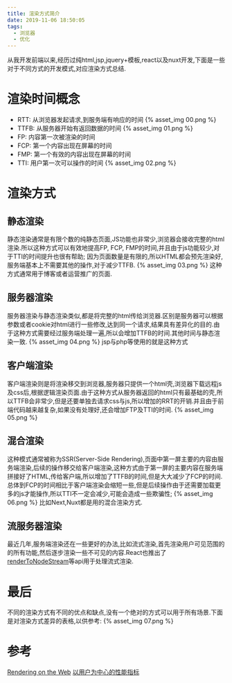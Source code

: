 ```yaml
---
title: 渲染方式简介
date: 2019-11-06 18:50:05
tags:
  - 浏览器
  - 优化
---
```


从我开发前端以来,经历过纯html,jsp,jquery+模板,react以及nuxt开发,下面是一些对于不同方式的开发模式,对应渲染方式总结.
<!-- more --> 

# 渲染时间概念
* RTT: 从浏览器发起请求,到服务端有响应的时间
{% asset_img 00.png %}
* TTFB: 从服务器开始有返回数据的时间
{% asset_img 01.png %}
* FP: 内容第一次被渲染的时间
* FCP: 第一个内容出现在屏幕的时间
* FMP: 第一个有效的内容出现在屏幕的时间
* TTI: 用户第一次可以操作的时间
{% asset_img 02.png %}

# 渲染方式

## 静态渲染
静态渲染通常是有限个数的纯静态页面,JS功能也非常少,浏览器会接收完整的html渲染.所以这种方式可以有效地提高FP, FCP, FMP的时间,并且由于js功能较少,对于TTI的时间提升也很有帮助;
因为页面数量是有限的,所以HTML都会预先渲染好,服务端基本上不需要其他的操作,对于减少TTFB.
{% asset_img 03.png %}
这种方式通常用于博客或者运营推广的页面.


## 服务器渲染
服务器渲染与静态渲染类似,都是将完整的html传给浏览器.区别是服务器可以根据参数或者cookie对html进行一些修改,达到同一个请求,结果具有差异化的目的.由于这种方式需要经过服务端处理一遍,所以会增加TTFB的时间.其他时间与静态渲染一致.
{% asset_img 04.png %}
jsp与php等使用的就是这种方式

## 客户端渲染
客户端渲染则是将渲染移交到浏览器,服务器只提供一个html壳,浏览器下载远程js及css后,根据逻辑渲染页面.由于这种方式从服务器返回的html只有最基础的壳,所以TTFB会非常少,但是还要单独去请求css与js,所以增加的RRT的开销.并且由于前端代码越来越复杂,如果没有处理好,还会增加FTP及TTI的时间.
{% asset_img 05.png %}

## 混合渲染
这种模式通常被称为SSR(Server-Side Rendering),页面中第一屏主要的内容由服务端渲染,后续的操作移交给客户端渲染,这种方式由于第一屏的主要内容在服务端拼接好了HTML,传给客户端,所以增加了TTFB的时间,但是大大减少了FCP的时间.总体到FCP的时间相比于客户端渲染会缩短一些,但是后续操作由于还需要加载更多的js才能操作,所以TTI不一定会减少,可能会造成一些欺骗性;
{% asset_img 06.png %}
比如Next,Nuxt都是用的混合渲染方式.

## 流服务器渲染
最近几年,服务端渲染还在一些更好的办法,比如流式渲染,首先渲染用户可见范围的的所有功能,然后逐步渲染一些不可见的内容.React也推出了[renderToNodeStream](https://reactjs.org/docs/react-dom-server.html#rendertonodestream)等api用于处理流式渲染.

# 最后
不同的渲染方式有不同的优点和缺点,没有一个绝对的方式可以用于所有场景.下面是对渲染方式差异的表格,以供参考:
{% asset_img 07.png %}

# 参考
[Rendering on the Web](https://developers.google.com/web/updates/2019/02/rendering-on-the-web)
[以用户为中心的性能指标](https://developers.google.com/web/fundamentals/performance/user-centric-performance-metrics)